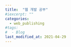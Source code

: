 ```yaml
---
title:  "웹 개발 공부"
#iexcerpt: ""
categories:
  - web_publishing
#tags:
#  - Blog
last_modified_at: 2021-04-29
---
```




